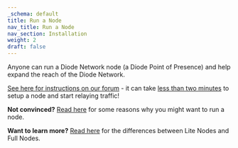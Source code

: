 ```yaml
---
_schema: default
title: Run a Node
nav_title: Run a Node
nav_section: Installation
weight: 2
draft: false
---
```

Anyone can run a Diode Network node (a Diode Point of Presence) and help expand the reach of the Diode Network.

<a href="https://forum.diode.io/t/lite-node-installation/33" target="_blank" rel="noopener">See here for instructions on our forum</a> - it can take <a href="https://medium.com/@hansrempel_27543/first-deployment-of-a-diode-node-48c8a18f8e2d" target="_blank" rel="noopener">less than two minutes</a> to setup a node and start relaying traffic!

**Not convinced?** [Read here](/docs/faq/why-host-a-node/) for some reasons why you might want to run a node.

**Want to learn more?** [Read here](/docs/faq/lite-nodes-vs-full-nodes/) for the differences between Lite Nodes and Full Nodes.